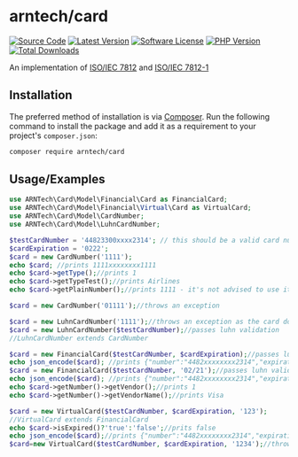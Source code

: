 # arntech/card

[![Source Code][badge-source]][source]
[![Latest Version][badge-release]][release]
[![Software License][badge-license]][license]
[![PHP Version][badge-php]][php]
[![Total Downloads][badge-downloads]][downloads]

An implementation of [ISO/IEC 7812](https://en.wikipedia.org/wiki/ISO/IEC_7812) and [ISO/IEC 7812-1](https://www.iso.org/obp/ui/#iso:std:iso-iec:7812:-1:ed-5:v1:en)
## Installation

The preferred method of installation is via [Composer][]. Run the following
command to install the package and add it as a requirement to your project's
`composer.json`:

```bash
composer require arntech/card
```

## Usage/Examples
```php
use ARNTech\Card\Model\Financial\Card as FinancialCard;
use ARNTech\Card\Model\Financial\Virtual\Card as VirtualCard;
use ARNTech\Card\Model\CardNumber;
use ARNTech\Card\Model\LuhnCardNumber;

$testCardNumber = '44823300xxxx2314'; // this should be a valid card number
$cardExpiration = '0222';
$card = new CardNumber('1111');
echo $card; //prints 1111xxxxxxxx1111
echo $card->getType();//prints 1
echo $card->getTypeTest();//prints Airlines
echo $card->getPlainNumber();//prints 1111 - it's not advised to use it unless explicitly needed

$card = new CardNumber('01111');//throws an exception

$card = new LuhnCardNumber('1111');//throws an exception as the card does not validate Luhn Algorithm
$card = new LuhnCardNumber($testCardNumber);//passes luhn validation
//LuhnCardNumber extends CardNumber

$card = new FinancialCard($testCardNumber, $cardExpiration);//passes luhn validation
echo json_encode($card); //prints {"number":"4482xxxxxxxx2314","expiration":"02-2022"}
$card = new FinancialCard($testCardNumber, '02/21');//passes luhn validation
echo json_encode($card); //prints {"number":"4482xxxxxxxx2314","expiration":"02-2021"}
echo $card->getNumber()->getVendor();//prints 1
echo $card->getNumber()->getVendorName();//prints Visa

$card = new VirtualCard($testCardNumber, $cardExpiration, '123');
//VirtualCard extends FinancialCard
echo $card->isExpired()?'true':'false';//prits false
echo json_encode($card);//prints {"number":"4482xxxxxxxx2314","expiration":"02-2022","cvv2":"123"}
$card=new VirtualCard($testCardNumber, $cardExpiration, '1234');//throws Cvv2Exception
```


[badge-source]: https://img.shields.io/badge/source-arntech/card-blue.svg?style=flat-square
[badge-release]: https://img.shields.io/packagist/v/arntech/card.svg?style=flat-square&label=release
[badge-license]: https://img.shields.io/packagist/l/arntech/card.svg?style=flat-square
[badge-php]: https://img.shields.io/packagist/php-v/arntech/card.svg?style=flat-square
[badge-downloads]: https://img.shields.io/packagist/dt/arntech/card.svg?style=flat-square&colorB=mediumvioletred

[source]: https://github.com/ARNTechnology/card
[release]: https://packagist.org/packages/arntech/card
[license]: https://github.com/ARNTechnology/card/blob/master/LICENSE
[php]: https://php.net
[composer]: http://getcomposer.org/
[downloads]: https://packagist.org/packages/arntech/card
